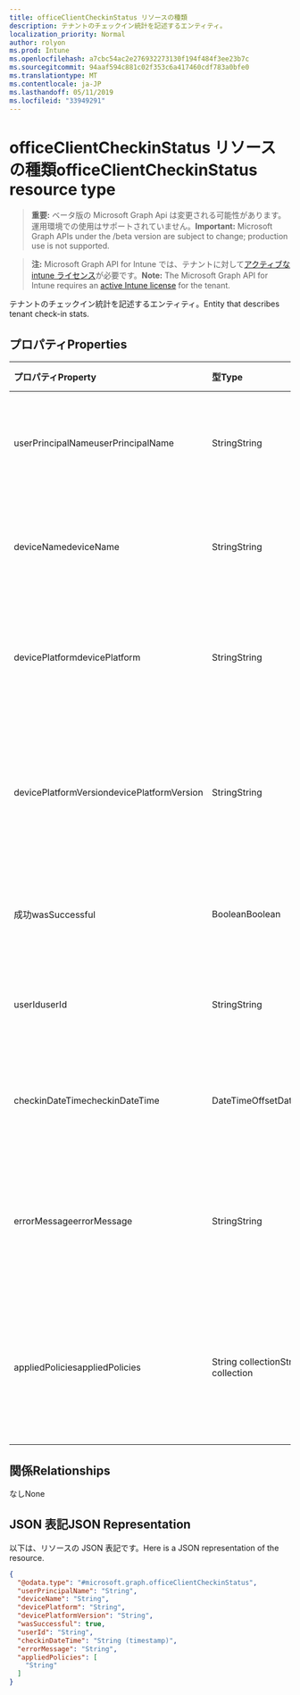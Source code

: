 ```yaml
---
title: officeClientCheckinStatus リソースの種類
description: テナントのチェックイン統計を記述するエンティティ。
localization_priority: Normal
author: rolyon
ms.prod: Intune
ms.openlocfilehash: a7cbc54ac2e276932273130f194f484f3ee23b7c
ms.sourcegitcommit: 94aaf594c881c02f353c6a417460cdf783a0bfe0
ms.translationtype: MT
ms.contentlocale: ja-JP
ms.lasthandoff: 05/11/2019
ms.locfileid: "33949291"
---
```

# <a name="officeclientcheckinstatus-resource-type"></a><span data-ttu-id="5603c-103">officeClientCheckinStatus リソースの種類</span><span class="sxs-lookup"><span data-stu-id="5603c-103">officeClientCheckinStatus resource type</span></span>

> <span data-ttu-id="5603c-104">**重要:** ベータ版の Microsoft Graph Api は変更される可能性があります。運用環境での使用はサポートされていません。</span><span class="sxs-lookup"><span data-stu-id="5603c-104">**Important:** Microsoft Graph APIs under the /beta version are subject to change; production use is not supported.</span></span>

> <span data-ttu-id="5603c-105">**注:** Microsoft Graph API for Intune では、テナントに対して[アクティブな intune ライセンス](https://go.microsoft.com/fwlink/?linkid=839381)が必要です。</span><span class="sxs-lookup"><span data-stu-id="5603c-105">**Note:** The Microsoft Graph API for Intune requires an [active Intune license](https://go.microsoft.com/fwlink/?linkid=839381) for the tenant.</span></span>

<span data-ttu-id="5603c-106">テナントのチェックイン統計を記述するエンティティ。</span><span class="sxs-lookup"><span data-stu-id="5603c-106">Entity that describes  tenant check-in stats.</span></span>
## <a name="properties"></a><span data-ttu-id="5603c-107">プロパティ</span><span class="sxs-lookup"><span data-stu-id="5603c-107">Properties</span></span>
|<span data-ttu-id="5603c-108">プロパティ</span><span class="sxs-lookup"><span data-stu-id="5603c-108">Property</span></span>|<span data-ttu-id="5603c-109">型</span><span class="sxs-lookup"><span data-stu-id="5603c-109">Type</span></span>|<span data-ttu-id="5603c-110">説明</span><span class="sxs-lookup"><span data-stu-id="5603c-110">Description</span></span>|
|:---|:---|:---|
|<span data-ttu-id="5603c-111">userPrincipalName</span><span class="sxs-lookup"><span data-stu-id="5603c-111">userPrincipalName</span></span>|<span data-ttu-id="5603c-112">String</span><span class="sxs-lookup"><span data-stu-id="5603c-112">String</span></span>|<span data-ttu-id="5603c-113">デバイスを使用したユーザープリンシパル名。</span><span class="sxs-lookup"><span data-stu-id="5603c-113">User principal name using the device.</span></span>|
|<span data-ttu-id="5603c-114">deviceName</span><span class="sxs-lookup"><span data-stu-id="5603c-114">deviceName</span></span>|<span data-ttu-id="5603c-115">String</span><span class="sxs-lookup"><span data-stu-id="5603c-115">String</span></span>|<span data-ttu-id="5603c-116">チェックインしようとしているデバイスの名前。</span><span class="sxs-lookup"><span data-stu-id="5603c-116">Device name trying to check-in.</span></span>|
|<span data-ttu-id="5603c-117">devicePlatform</span><span class="sxs-lookup"><span data-stu-id="5603c-117">devicePlatform</span></span>|<span data-ttu-id="5603c-118">String</span><span class="sxs-lookup"><span data-stu-id="5603c-118">String</span></span>|<span data-ttu-id="5603c-119">チェックインしようとしているデバイスプラットフォーム。</span><span class="sxs-lookup"><span data-stu-id="5603c-119">Device platform trying to check-in.</span></span>|
|<span data-ttu-id="5603c-120">devicePlatformVersion</span><span class="sxs-lookup"><span data-stu-id="5603c-120">devicePlatformVersion</span></span>|<span data-ttu-id="5603c-121">String</span><span class="sxs-lookup"><span data-stu-id="5603c-121">String</span></span>|<span data-ttu-id="5603c-122">デバイスプラットフォームのバージョンをチェックインしようとしています。</span><span class="sxs-lookup"><span data-stu-id="5603c-122">Device platform version trying to check-in.</span></span>|
|<span data-ttu-id="5603c-123">成功</span><span class="sxs-lookup"><span data-stu-id="5603c-123">wasSuccessful</span></span>|<span data-ttu-id="5603c-124">Boolean</span><span class="sxs-lookup"><span data-stu-id="5603c-124">Boolean</span></span>|<span data-ttu-id="5603c-125">前回のチェックインが成功した場合。</span><span class="sxs-lookup"><span data-stu-id="5603c-125">If the last checkin was successful.</span></span>|
|<span data-ttu-id="5603c-126">userId</span><span class="sxs-lookup"><span data-stu-id="5603c-126">userId</span></span>|<span data-ttu-id="5603c-127">String</span><span class="sxs-lookup"><span data-stu-id="5603c-127">String</span></span>|<span data-ttu-id="5603c-128">デバイスを使用するユーザー識別子。</span><span class="sxs-lookup"><span data-stu-id="5603c-128">User identifier using the device.</span></span>|
|<span data-ttu-id="5603c-129">checkinDateTime</span><span class="sxs-lookup"><span data-stu-id="5603c-129">checkinDateTime</span></span>|<span data-ttu-id="5603c-130">DateTimeOffset</span><span class="sxs-lookup"><span data-stu-id="5603c-130">DateTimeOffset</span></span>|<span data-ttu-id="5603c-131">前回のデバイスのチェックイン時刻 (UTC)。</span><span class="sxs-lookup"><span data-stu-id="5603c-131">Last device check-in time in UTC.</span></span>|
|<span data-ttu-id="5603c-132">errorMessage</span><span class="sxs-lookup"><span data-stu-id="5603c-132">errorMessage</span></span>|<span data-ttu-id="5603c-133">String</span><span class="sxs-lookup"><span data-stu-id="5603c-133">String</span></span>|<span data-ttu-id="5603c-134">前回のチェックインに関連付けられたエラーメッセージ。</span><span class="sxs-lookup"><span data-stu-id="5603c-134">Error message if any associated for the last checkin.</span></span>|
|<span data-ttu-id="5603c-135">appliedPolicies</span><span class="sxs-lookup"><span data-stu-id="5603c-135">appliedPolicies</span></span>|<span data-ttu-id="5603c-136">String collection</span><span class="sxs-lookup"><span data-stu-id="5603c-136">String collection</span></span>|<span data-ttu-id="5603c-137">前回のチェックインとしてデバイスに配信されたポリシーの一覧です。</span><span class="sxs-lookup"><span data-stu-id="5603c-137">List of policies delivered to the device as last checkin.</span></span>|

## <a name="relationships"></a><span data-ttu-id="5603c-138">関係</span><span class="sxs-lookup"><span data-stu-id="5603c-138">Relationships</span></span>
<span data-ttu-id="5603c-139">なし</span><span class="sxs-lookup"><span data-stu-id="5603c-139">None</span></span>

## <a name="json-representation"></a><span data-ttu-id="5603c-140">JSON 表記</span><span class="sxs-lookup"><span data-stu-id="5603c-140">JSON Representation</span></span>
<span data-ttu-id="5603c-141">以下は、リソースの JSON 表記です。</span><span class="sxs-lookup"><span data-stu-id="5603c-141">Here is a JSON representation of the resource.</span></span>
<!-- {
  "blockType": "resource",
  "keyProperty": "id",
  "@odata.type": "microsoft.graph.officeClientCheckinStatus"
}
-->
``` json
{
  "@odata.type": "#microsoft.graph.officeClientCheckinStatus",
  "userPrincipalName": "String",
  "deviceName": "String",
  "devicePlatform": "String",
  "devicePlatformVersion": "String",
  "wasSuccessful": true,
  "userId": "String",
  "checkinDateTime": "String (timestamp)",
  "errorMessage": "String",
  "appliedPolicies": [
    "String"
  ]
}
```



